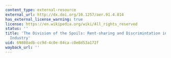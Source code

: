 ```yaml
---
content_type: external-resource
external_url: http://dx.doi.org/10.1257/aer.91.4.814
has_external_license_warning: true
license: https://en.wikipedia.org/wiki/All_rights_reserved
status: ''
title: 'The Division of the Spoils: Rent-sharing and Discrimintation in a Regulated
  Industry'
uid: 69808adb-cc9d-4c0e-84ca-c0e8d53a172f
wayback_url: ''
---
```

